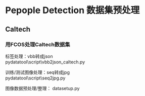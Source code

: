 # Pepople Detection 数据集预处理

## Caltech

### 用FCOS处理Caltech数据集

标签处理：vbb转成json  
pydatatool\script\vbb2json_caltech.py

训练/测试图像处理：seq转成jpg  
pydatatool\script\seq2jpg.py

图像数据预处理/整理：
datasetup.py
